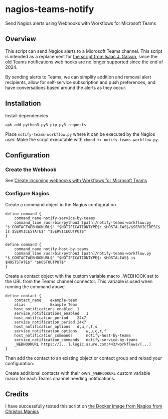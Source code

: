 # nagios-teams-notify

Send Nagios alerts using Webhooks with Workflows for Microsoft Teams

## Overview

This script can send Nagios alerts to a Microsoft Teams channel.
This script is intended as a replacement for [the script from Isaac J. Galvan](https://github.com/isaac-galvan/nagios-teams-notify), since the old Teams notifications web hooks are no longer supported since the end of 2024.

By sending alerts to Teams, we can simplify addition and removal alert recipients, allow for self-service subscription and push preferences, and have conversations based around the alerts as they occur.

## Installation

Install dependencies

```
apk add python3 py3-pip py3-requests
```

Place `notify-teams-workflow.py` where it can be executed by the Nagios user. Make the script executable with `chmod +x notify-teams-workflow.py`.

## Configuration

### Create the Webhook

See [Create incoming webhooks with Workflows for Microsoft Teams](https://support.microsoft.com/en-us/office/create-incoming-webhooks-with-workflows-for-microsoft-teams-8ae491c7-0394-4861-ba59-055e33f75498)

### Configure Nagios

Create a command object in the Nagios configuration.

```
define command {
    command_name notify-service-by-teams
    command_line /usr/bin/python3 [path]/notify-teams-workflow.py "$_CONTACTWEBHOOKURL$" "$NOTIFICATIONTYPE$: $HOSTALIAS$/$SERVICEDESC$ is $SERVICESTATE$" "$SERVICEOUTPUT$"
}

define command {
    command_name notify-host-by-teams
    command_line /usr/bin/python3 [path]/notify-teams-workflow.py "$_CONTACTWEBHOOKURL$" "$NOTIFICATIONTYPE$: $HOSTALIAS$ is $HOSTSTATE$" "$HOSTOUTPUT$"
}
```

Create a contact object with the custom variable macro \_WEBHOOK set to the URL from the Teams channel connector. This variable is used when running the command above.

```
define contact {
    contact_name    example-team
    alias           Example Team
    host_notifications_enabled  1
    service_notifications_enabled   1
    host_notification_period	24x7
    service_notification_period	24x7
    host_notification_options	d,u,r,f,s
    service_notification_options	w,u,c,r,f
    host_notification_commands	    notify-host-by-teams
    service_notification_commands	notify-service-by-teams
    _WEBHOOKURL https://[...].logic.azure.com:443/workflows/[...]
}
```

Then add the contact to an existing object or contact group and reload your configuration.

Create additional contacts with their own `_WEBHOOKURL` custom variable macro for each Teams channel needing notifications.

## Credits

I have successfully tested this script on [the Docker image from Nagios from Christos Manios](https://github.com/manios/docker-nagios)
